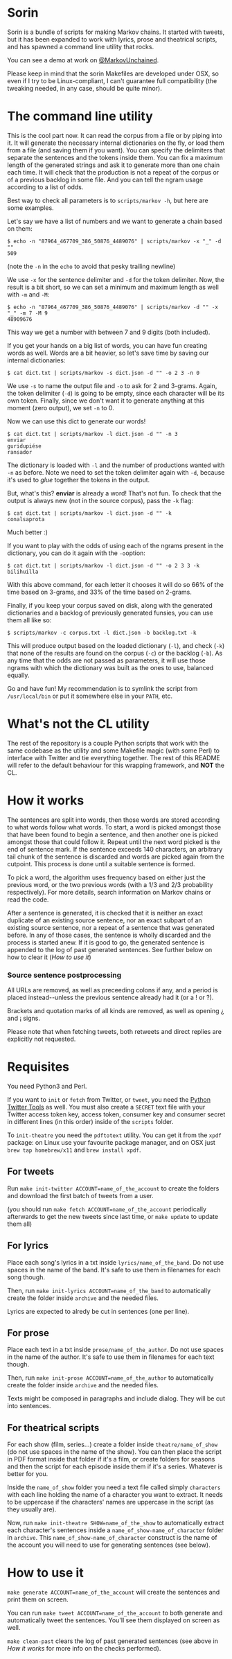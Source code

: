 Sorin
=====

Sorin is a bundle of scripts for making Markov chains. It started with tweets, but it has been expanded to work with lyrics, prose and theatrical scripts, and has spawned a command line utility that rocks.

You can see a demo at work on [@MarkovUnchained](http://twitter.com/MarkovUnchained).

Please keep in mind that the sorin Makefiles are developed under OSX, so even if I try to be Linux-compliant, I can't guarantee full compatibility (the tweaking needed, in any case, should be quite minor).

The command line utility
=====

This is the cool part now. It can read the corpus from a file or by piping into it. It will generate the necessary internal dictionaries on the fly, or load them from a file (and saving them if you want). You can specify the delimiters that separate the sentences and the tokens inside them. You can fix a maximum length of the generated strings and ask it to generate more than one chain each time. It will check that the production is not a repeat of the corpus or of a previous backlog in some file. And you can tell the ngram usage according to a list of odds.

Best way to check all parameters is to `scripts/markov -h`, but here are some examples.

Let's say we have a list of numbers and we want to generate a chain based on them:

    $ echo -n "87964_467709_386_50876_4489076" | scripts/markov -x "_" -d ""
    509

(note the `-n` in the `echo` to avoid that pesky trailing newline)

We use `-x` for the sentence delimiter and `-d` for the token delimiter. Now, the result is a bit short, so we can set a minimum and maximum length as well with `-m` and `-M`:

    $ echo -n "87964_467709_386_50876_4489076" | scripts/markov -d "" -x "_" -m 7 -M 9
    48909676

This way we get a number with between 7 and 9 digits (both included).

If you get your hands on a big list of words, you can have fun creating words as well. Words are a bit heavier, so let's save time by saving our internal dictionaries:

    $ cat dict.txt | scripts/markov -s dict.json -d "" -o 2 3 -n 0

We use `-s` to name the output file and `-o` to ask for 2 and 3-grams. Again, the token delimiter (`-d`) is going to be empty, since each character will be its own token. Finally, since we don't want it to generate anything at this moment (zero output), we set `-n` to 0.

Now we can use this dict to generate our words!

    $ cat dict.txt | scripts/markov -l dict.json -d "" -n 3
    enviar
    guridupiése
    ransador

The dictionary is loaded with `-l` and the number of productions wanted with `-n` as before. Note we need to set the token delimiter again with `-d`, because it's used to *glue* together the tokens in the output.

But, what's this? **enviar** is already a word! That's not fun. To check that the output is always new (not in the source corpus), pass the `-k` flag:

    $ cat dict.txt | scripts/markov -l dict.json -d "" -k
    conalsaprota

Much better :)

If you want to play with the odds of using each of the ngrams present in the dictionary, you can do it again with the `-o`option:

    $ cat dict.txt | scripts/markov -l dict.json -d "" -o 2 3 3 -k
    bilihuilla

With this above command, for each letter it chooses it will do so 66% of the time based on 3-grams, and 33% of the time based on 2-grams.

Finally, if you keep your corpus saved on disk, along with the generated dictionaries and a backlog of previously generated funsies, you can use them all like so:

    $ scripts/markov -c corpus.txt -l dict.json -b backlog.txt -k

This will produce output based on the loaded dictionary (`-l`), and check (`-k`) that none of the results are found on the corpus (`-c`) or the backlog (`-b`). As any time that the odds are not passed as parameters, it will use those ngrams with which the dictionary was built as the ones to use, balanced equally.


Go and have fun! My recommendation is to symlink the script from `/usr/local/bin` or put it somewhere else in your `PATH`, etc.


What's not the CL utility
=====

The rest of the repository is a couple Python scripts that work with the same codebase as the utility and some Makefile magic (with some Perl) to interface with Twitter and tie everything together. The rest of this README will refer to the default behaviour for this wrapping framework, and **NOT** the CL.


How it works
=====

The sentences are split into words, then those words are stored according to what words follow what words. To start, a word is picked amongst those that have been found to begin a sentence, and then another one is picked amongst those that could follow it. Repeat until the next word picked is the end of sentence mark. If the sentence exceeds 140 characters, an arbitrary tail chunk of the sentence is discarded and words are picked again from the cutpoint. This process is done until a suitable sentence is formed.

To pick a word, the algorithm uses frequency based on either just the previous word, or the two previous words (with a 1/3 and 2/3 probability respectively). For more details, search information on Markov chains or read the code.

After a sentence is generated, it is checked that it is neither an exact duplicate of an existing source sentence, nor an exact subpart of an existing source sentence, nor a repeat of a sentence that was generated before. In any of those cases, the sentence is wholly discarded and the process is started anew. If it is good to go, the generated sentence is appended to the log of past generated sentences. See further below on how to clear it (*How to use it*)


### Source sentence postprocessing

All URLs are removed, as well as preceeding colons if any, and a period is placed instead--unless the previous sentence already had it (or a ! or ?).

Brackets and quotation marks of all kinds are removed, as well as opening ¿ and ¡ signs.

Please note that when fetching tweets, both retweets and direct replies are explicitly not requested.

Requisites
=====

You need Python3 and Perl.

If you want to `init` or `fetch` from Twitter, or `tweet`, you need the [Python Twitter Tools](https://github.com/sixohsix/twitter) as well. You must also create a `SECRET` text file with your Twitter access token key, access token, consumer key and consumer secret in different lines (in this order) inside of the `scripts` folder.

To `init-theatre` you need the `pdftotext` utility. You can get it from the `xpdf` package: on Linux use your favourite package manager, and on OSX just `brew tap homebrew/x11` and `brew install xpdf`.


For tweets
----------

Run `make init-twitter ACCOUNT=name_of_the_account` to create the folders and download the first batch of tweets from a user.

(you should run `make fetch ACCOUNT=name_of_the_account` periodically afterwards to get the new tweets since last time, or `make update` to update them all)


For lyrics
----------

Place each song's lyrics in a txt inside `lyrics/name_of_the_band`. Do not use spaces in the name of the band. It's safe to use them in filenames for each song though.

Then, run `make init-lyrics ACCOUNT=name_of_the_band` to automatically create the folder inside `archive` and the needed files.

Lyrics are expected to alredy be cut in sentences (one per line).


For prose
----------

Place each text in a txt inside `prose/name_of_the_author`. Do not use spaces in the name of the author. It's safe to use them in filenames for each text though.

Then, run `make init-prose ACCOUNT=name_of_the_author` to automatically create the folder inside `archive` and the needed files.

Texts might be composed in paragraphs and include dialog. They will be cut into sentences.


For theatrical scripts
-------------

For each show (film, series...) create a folder inside `theatre/name_of_show` (do not use spaces in the name of the show). You can then place the script in PDF format inside that folder if it's a film, or create folders for seasons and then the script for each episode inside them if it's a series. Whatever is better for you.

Inside the `name_of_show` folder you need a text file called simply `characters` with each line holding the name of a character you want to extract. It needs to be uppercase if the characters' names are uppercase in the script (as they usually are).

Now, run `make init-theatre SHOW=name_of_the_show` to automatically extract each character's sentences inside a `name_of_show-name_of_character` folder in `archive`. This `name_of_show-name_of_character` construct is the name of the account you will need to use for generating sentences (see below).


How to use it
======

`make generate ACCOUNT=name_of_the_account` will create the sentences and print them on screen.

You can run `make tweet ACCOUNT=name_of_the_account` to both generate and automatically tweet the sentences. You'll see them displayed on screen as well.

`make clean-past` clears the log of past generated sentences (see above in *How it works* for more info on the checks performed).

  